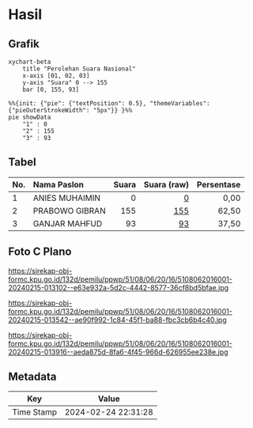 # Hasil

## Grafik

```mermaid
xychart-beta
    title "Perolehan Suara Nasional"
    x-axis [01, 02, 03]
    y-axis "Suara" 0 --> 155
    bar [0, 155, 93]
```

```mermaid
%%{init: {"pie": {"textPosition": 0.5}, "themeVariables": {"pieOuterStrokeWidth": "5px"}} }%%
pie showData
    "1" : 0
    "2" : 155
    "3" : 93
```

## Tabel

| No. | Nama Paslon    | Suara | Suara (raw) | Persentase |
|:--- |:-------------- | -----:| -----------:| ----------:|
| 1   | ANIES MUHAIMIN | 0     | [0][p-1]    | 0,00       |
| 2   | PRABOWO GIBRAN | 155   | [155][p-2]  | 62,50      |
| 3   | GANJAR MAHFUD  | 93    | [93][p-3]   | 37,50      |


[p-1]: https://github.com/gigit-pemilu/pemilu-2024/blob/main/pilpres/hitung-suara/sub/51-bali/sub/08-buleleng/sub/06-buleleng/sub/2016-alasangker/sub/001-tps/sub/paslon-1.txt
[p-2]: https://github.com/gigit-pemilu/pemilu-2024/blob/main/pilpres/hitung-suara/sub/51-bali/sub/08-buleleng/sub/06-buleleng/sub/2016-alasangker/sub/001-tps/sub/paslon-2.txt
[p-3]: https://github.com/gigit-pemilu/pemilu-2024/blob/main/pilpres/hitung-suara/sub/51-bali/sub/08-buleleng/sub/06-buleleng/sub/2016-alasangker/sub/001-tps/sub/paslon-3.txt

## Foto C Plano

https://sirekap-obj-formc.kpu.go.id/132d/pemilu/ppwp/51/08/06/20/16/5108062016001-20240215-013102--e63e932a-5d2c-4442-8577-36cf8bd5bfae.jpg

https://sirekap-obj-formc.kpu.go.id/132d/pemilu/ppwp/51/08/06/20/16/5108062016001-20240215-013542--ae90f992-1c84-45f1-ba88-fbc3cb6b4c40.jpg

https://sirekap-obj-formc.kpu.go.id/132d/pemilu/ppwp/51/08/06/20/16/5108062016001-20240215-013916--aeda875d-8fa6-4f45-966d-626955ee238e.jpg


## Metadata

| Key        | Value               |
| ---------- | ------------------- |
| Time Stamp | 2024-02-24 22:31:28 |



